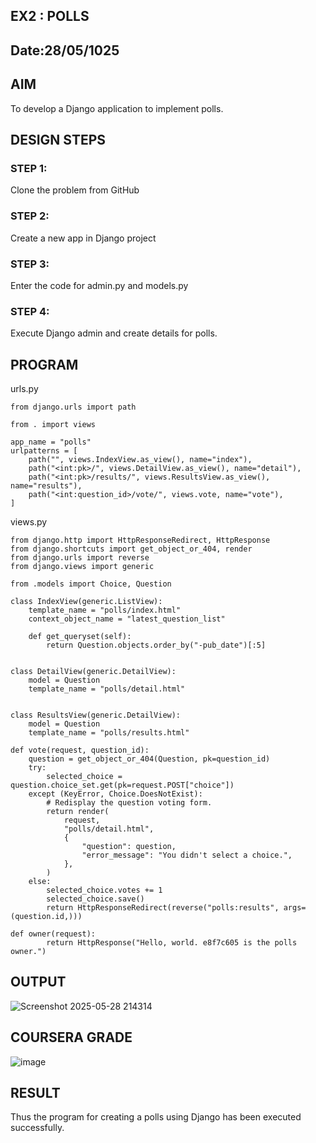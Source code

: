 ## EX2 : POLLS
## Date:28/05/1025 
## AIM

To develop a Django application to implement polls.

## DESIGN STEPS

### STEP 1:
Clone the problem from GitHub

### STEP 2:
Create a new app in Django project

### STEP 3:
Enter the code for admin.py and models.py

### STEP 4:
Execute Django admin and create details for polls.

## PROGRAM

urls.py
```
from django.urls import path

from . import views

app_name = "polls"
urlpatterns = [
    path("", views.IndexView.as_view(), name="index"),
    path("<int:pk>/", views.DetailView.as_view(), name="detail"),
    path("<int:pk>/results/", views.ResultsView.as_view(), name="results"),
    path("<int:question_id>/vote/", views.vote, name="vote"),
]
```
views.py
```
from django.http import HttpResponseRedirect, HttpResponse
from django.shortcuts import get_object_or_404, render
from django.urls import reverse
from django.views import generic

from .models import Choice, Question

class IndexView(generic.ListView):
    template_name = "polls/index.html"
    context_object_name = "latest_question_list"

    def get_queryset(self):
        return Question.objects.order_by("-pub_date")[:5]


class DetailView(generic.DetailView):
    model = Question
    template_name = "polls/detail.html"


class ResultsView(generic.DetailView):
    model = Question
    template_name = "polls/results.html"

def vote(request, question_id):
    question = get_object_or_404(Question, pk=question_id)
    try:
        selected_choice = question.choice_set.get(pk=request.POST["choice"])
    except (KeyError, Choice.DoesNotExist):
        # Redisplay the question voting form.
        return render(
            request,
            "polls/detail.html",
            {
                "question": question,
                "error_message": "You didn't select a choice.",
            },
        )
    else:
        selected_choice.votes += 1
        selected_choice.save()
        return HttpResponseRedirect(reverse("polls:results", args=(question.id,)))

def owner(request):
        return HttpResponse("Hello, world. e8f7c605 is the polls owner.")
```

## OUTPUT

![Screenshot 2025-05-28 214314](https://github.com/user-attachments/assets/cb900d2c-95c7-4409-87d3-ebbbfe001a4e)


## COURSERA GRADE

![image](https://github.com/user-attachments/assets/47d207a4-21a5-4608-b360-ad6d87100b6d)

## RESULT
Thus the program for creating a polls using Django has been executed successfully.
